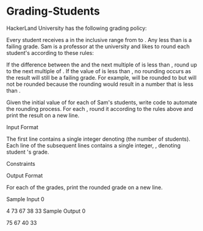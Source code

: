 # Grading-Students
HackerLand University has the following grading policy:

Every student receives a  in the inclusive range from  to .
Any  less than  is a failing grade.
Sam is a professor at the university and likes to round each student's  according to these rules:

If the difference between the  and the next multiple of  is less than , round  up to the next multiple of .
If the value of  is less than , no rounding occurs as the result will still be a failing grade.
For example,  will be rounded to  but  will not be rounded because the rounding would result in a number that is less than .

Given the initial value of  for each of Sam's  students, write code to automate the rounding process. For each , round it according to the rules above and print the result on a new line.

Input Format

The first line contains a single integer denoting  (the number of students). 
Each line  of the  subsequent lines contains a single integer, , denoting student 's grade.

Constraints

Output Format

For each  of the  grades, print the rounded grade on a new line.

Sample Input 0

4
73
67
38
33
Sample Output 0

75
67
40
33


